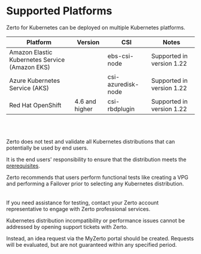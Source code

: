 # Supported Platforms

Zerto for Kubernetes can be deployed on multiple Kubernetes platforms.


| Platform                             | Version  |  CSI| Notes |
| ------------------------------------ |--|--- |--- |
| Amazon Elastic Kubernetes Service (Amazon EKS)|  | ebs-csi-node | Supported in version 1.22  |
| Azure Kubernetes Service (AKS)|   |  csi-azuredisk-node   | Supported in version 1.22  |
| Red Hat OpenShift | 4.6 and higher  |csi-rbdplugin  | Supported in version 1.22  ||

<br/>
<br/>

Zerto does not test and validate all Kubernetes distributions that can potentially be used by end users. 

It is the end users' responsibility to ensure that the distribution meets the [prerequisites](https://help.zerto.com/bundle/Z4K-User-Documentation/page/PrerequisitesAndRequirements.html).

Zerto recommends that users perform functional tests like creating a VPG and performing a Failover prior to selecting any Kubernetes distribution.  
<br/>
<br/>
If you need assistance for testing, contact your Zerto account representative to engage with Zerto professional services.

Kubernetes distribution incompatibility or performance issues cannot be addressed by opening support tickets with Zerto. 

Instead, an idea request via the MyZerto portal should be created. Requests will be evaluated, but are not guaranteed within any specified period.

